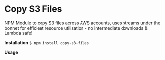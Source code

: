
# Copy S3 Files
NPM Module to copy S3 files across AWS accounts, uses streams under the bonnet for efficient resource utilisation - no intermediate downloads & Lambda safe!


**Installation**
`$ npm install copy-s3-files`

**Usage**

